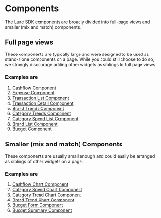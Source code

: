 # Components

The Lune SDK components are broadly divided into full-page views and
smaller (mix and match) components.

## Full page views

These components are typically large and were designed to be used as
stand-alone components on a page. While you could still choose to do so,
we strongly discourage adding other widgets as siblings to full page
views.

### Examples are

1. [Cashflow Component](fullpage/cashflow-component.md)
2. [Expense Component](fullpage/expense-component.md)
3. [Transaction List Component](fullpage/transaction-list-component.md)
4. [Transaction Detail Component](fullpage/transaction-detail-component.md)
5. [Brand Trends Component](fullpage/brand-trends-component.md)
6. [Category Trends Component](fullpage/category-trends-component.md)
7. [Category Spend List Component](fullpage/category-spend-list-component.md)
8. [Brand List Component](fullpage/brand-list-component.md)
9. [Budget Component](fullpage/budget-component.md)

## Smaller (mix and match) Components

These components are usually small enough and could easily be arranged
as siblings of other widgets on a page.

### Examples are

1. [Cashflow Chart Component](smaller/cashflow-chart-component.md)
2. [Category Spend Chart Component](smaller/category-spend-chart-component.md)
3. [Category Trend Chart Component](smaller/category-trend-chart-component.md)
4. [Brand Trend Chart Component](smaller/brand-trend-chart-component.md)
5. [Budget Form Component](smaller/budget-form-component.md)
6. [Budget Summary Component](smaller/budget-summary-component.md)
